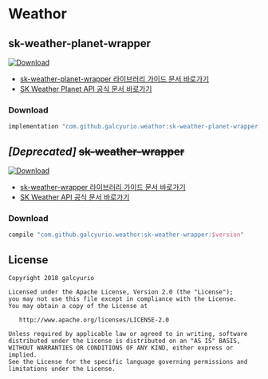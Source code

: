# Weathor

## sk-weather-planet-wrapper 
[ ![Download](https://api.bintray.com/packages/galcyurio/maven/sk-weather-planet-wrapper/images/download.svg) ](https://bintray.com/galcyurio/maven/sk-weather-planet-wrapper/_latestVersion)
- [sk-weather-planet-wrapper 라이브러리 가이드 문서 바로가기](sk-weather-planet-wrapper/README.md)
- [SK Weather Planet API 공식 문서 바로가기](https://developers.sktelecom.com/content/sktApi/view/?svcId=10113)

### Download
```groovy
implementation "com.github.galcyurio.weathor:sk-weather-planet-wrapper:$version"
```

## *[Deprecated]* ~~sk-weather-wrapper~~
[ ![Download](https://api.bintray.com/packages/galcyurio/maven/sk-weather-wrapper/images/download.svg) ](https://bintray.com/galcyurio/maven/sk-weather-wrapper/_latestVersion)
- [sk-weather-wrapper 라이브러리 가이드 문서 바로가기](sk-weather-wrapper/README.md)
- [SK Weather API 공식 문서 바로가기](https://developers.sktelecom.com/content/sktApi/view/?svcId=10073)

### Download
```groovy
compile "com.github.galcyurio.weathor:sk-weather-wrapper:$version"
```
    
## License
```
Copyright 2018 galcyurio

Licensed under the Apache License, Version 2.0 (the "License");
you may not use this file except in compliance with the License.
You may obtain a copy of the License at

   http://www.apache.org/licenses/LICENSE-2.0

Unless required by applicable law or agreed to in writing, software
distributed under the License is distributed on an "AS IS" BASIS,
WITHOUT WARRANTIES OR CONDITIONS OF ANY KIND, either express or implied.
See the License for the specific language governing permissions and
limitations under the License.
```
